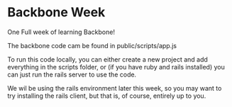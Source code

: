 # Backbone Week #

One Full week of learning Backbone!

The backbone code cam be found in public/scripts/app.js

To run this code locally, you can either create a new project and add everything in the scripts folder, or (if you have ruby and rails installed) you can just run the rails server to use the code.

We wil be using the rails environment later this week, so you may want to try installing the rails client, but that is, of course, entirely up to you.